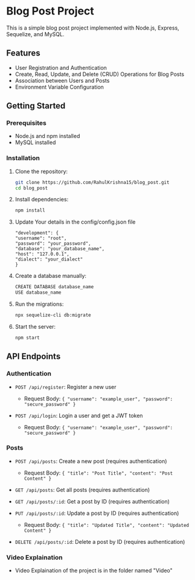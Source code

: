 # Blog Post Project

This is a simple blog post project implemented with Node.js, Express, Sequelize, and MySQL.

## Features

- User Registration and Authentication
- Create, Read, Update, and Delete (CRUD) Operations for Blog Posts
- Association between Users and Posts
- Environment Variable Configuration

## Getting Started

### Prerequisites

- Node.js and npm installed
- MySQL installed

### Installation

1. Clone the repository:
    ```bash
    git clone https://github.com/RahulKrishna15/blog_post.git
    cd blog_post
    ```

2. Install dependencies:
    ```bash
    npm install
    ```

3. Update Your details in the config/config.json file
    ```
    "development": {
    "username": "root",
    "password": "your_password",
    "database": "your_database_name",
    "host": "127.0.0.1",
    "dialect": "your_dialect"
    }
    ```

4. Create a database manually:
    ```bash
    CREATE DATABASE database_name
    USE database_name
    ```

5. Run the migrations:
    ```bash
    npx sequelize-cli db:migrate
    ```

6. Start the server:
    ```bash
    npm start
    ```

## API Endpoints

### Authentication

- `POST /api/register`: Register a new user
  - Request Body: `{ "username": "example_user", "password": "secure_password" }`

- `POST /api/login`: Login a user and get a JWT token
  - Request Body: `{ "username": "example_user", "password": "secure_password" }`

### Posts

- `POST /api/posts`: Create a new post (requires authentication)
  - Request Body: `{ "title": "Post Title", "content": "Post Content" }`

- `GET /api/posts`: Get all posts (requires authentication)

- `GET /api/posts/:id`: Get a post by ID (requires authentication)

- `PUT /api/posts/:id`: Update a post by ID (requires authentication)
  - Request Body: `{ "title": "Updated Title", "content": "Updated Content" }`

- `DELETE /api/posts/:id`: Delete a post by ID (requires authentication)

### Video Explaination
- Video Explaination of the project is in the folder named "Video"